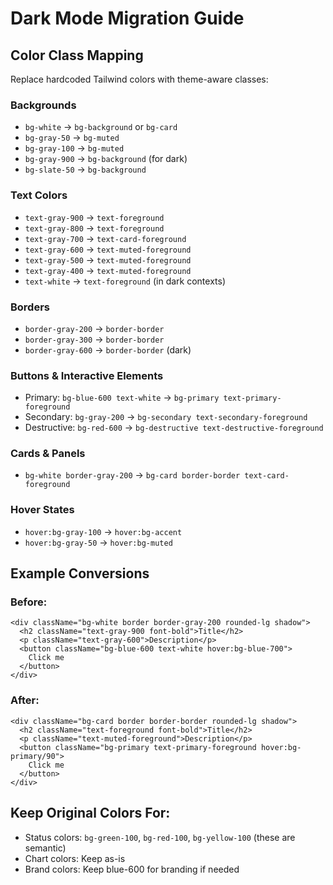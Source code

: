 # Dark Mode Migration Guide

## Color Class Mapping

Replace hardcoded Tailwind colors with theme-aware classes:

### Backgrounds
- `bg-white` → `bg-background` or `bg-card`
- `bg-gray-50` → `bg-muted`
- `bg-gray-100` → `bg-muted`
- `bg-gray-900` → `bg-background` (for dark)
- `bg-slate-50` → `bg-background`

### Text Colors
- `text-gray-900` → `text-foreground`
- `text-gray-800` → `text-foreground`
- `text-gray-700` → `text-card-foreground`
- `text-gray-600` → `text-muted-foreground`
- `text-gray-500` → `text-muted-foreground`
- `text-gray-400` → `text-muted-foreground`
- `text-white` → `text-foreground` (in dark contexts)

### Borders
- `border-gray-200` → `border-border`
- `border-gray-300` → `border-border`
- `border-gray-600` → `border-border` (dark)

### Buttons & Interactive Elements
- Primary: `bg-blue-600 text-white` → `bg-primary text-primary-foreground`
- Secondary: `bg-gray-200` → `bg-secondary text-secondary-foreground`
- Destructive: `bg-red-600` → `bg-destructive text-destructive-foreground`

### Cards & Panels
- `bg-white border-gray-200` → `bg-card border-border text-card-foreground`

### Hover States
- `hover:bg-gray-100` → `hover:bg-accent`
- `hover:bg-gray-50` → `hover:bg-muted`

## Example Conversions

### Before:
```tsx
<div className="bg-white border border-gray-200 rounded-lg shadow">
  <h2 className="text-gray-900 font-bold">Title</h2>
  <p className="text-gray-600">Description</p>
  <button className="bg-blue-600 text-white hover:bg-blue-700">
    Click me
  </button>
</div>
```

### After:
```tsx
<div className="bg-card border border-border rounded-lg shadow">
  <h2 className="text-foreground font-bold">Title</h2>
  <p className="text-muted-foreground">Description</p>
  <button className="bg-primary text-primary-foreground hover:bg-primary/90">
    Click me
  </button>
</div>
```

## Keep Original Colors For:
- Status colors: `bg-green-100`, `bg-red-100`, `bg-yellow-100` (these are semantic)
- Chart colors: Keep as-is
- Brand colors: Keep blue-600 for branding if needed
